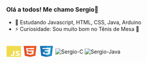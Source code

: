 ### Olá a todos! Me chamo Sergio👋


- 🌱 Estudando Javascript, HTML, CSS, Java, Arduino 
- ⚡ Curiosidade: Sou muito bom no Tênis de Mesa 🏓

<div style="display: inline_block"><br>
  <img align="center" alt="Sergio-Js" height="30" width="40" src="https://raw.githubusercontent.com/devicons/devicon/master/icons/javascript/javascript-plain.svg">
  <img align="center" alt="Sergio-HTML" height="30" width="40" src="https://raw.githubusercontent.com/devicons/devicon/master/icons/html5/html5-original.svg">
  <img align="center" alt="Sergio-CSS" height="30" width="40" src="https://raw.githubusercontent.com/devicons/devicon/master/icons/css3/css3-original.svg">
  <img align="center" alt="Sergio-C" height="30" width="40" src="https://www.pngkit.com/png/full/101-1010012_download-png.png">
  <img align="center" alt="Sergio-Java" height="30" width="40" src="https://banner2.cleanpng.com/20181122/krs/kisspng-java-programming-language-selenium-computer-softwa-july-2-16-halab-4-dev-5bf78387a7bb41.028192901542947719687.jpg">
</div>

